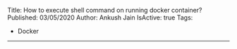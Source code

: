 Title: How to execute shell command on running docker container?
Published: 03/05/2020
Author: Ankush Jain
IsActive: true
Tags:
  - Docker
---

